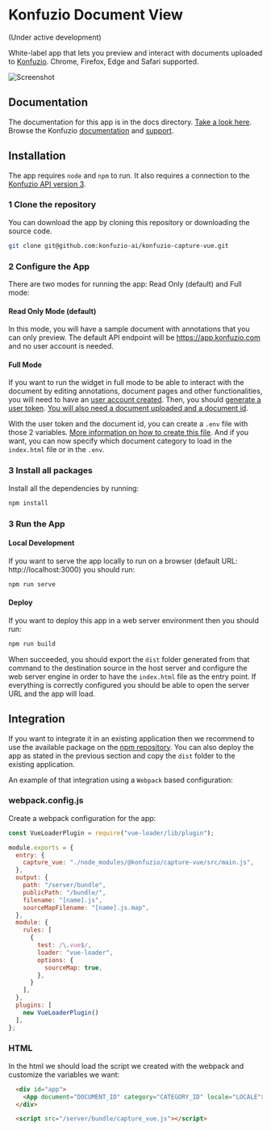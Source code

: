 # Konfuzio Document View

(Under active development)

White-label app that lets you preview and interact with documents uploaded to [Konfuzio](https://konfuzio.com). Chrome, Firefox, Edge and Safari supported.

![Screenshot](http://raw.githubusercontent.com/konfuzio-ai/konfuzio-capture-vue/main/screenshot.png)

## Documentation

The documentation for this app is in the docs directory. [Take a look here](http://raw.githubusercontent.com/konfuzio-ai/konfuzio-capture-vue/main/docs/README.md).
Browse the Konfuzio [documentation](https://dev.konfuzio.com/) and [support](https://help.konfuzio.com/).

## Installation

The app requires `node` and `npm` to run. It also requires a connection to the [Konfuzio API version 3](https://app.konfuzio.com/v3/swagger/).

### 1 Clone the repository

You can download the app by cloning this repository or downloading the source code.
```bash
git clone git@github.com:konfuzio-ai/konfuzio-capture-vue.git
```

### 2 Configure the App

There are two modes for running the app: Read Only (default) and Full mode:

#### Read Only Mode (default)

In this mode, you will have a sample document with annotations that you can only preview. The default API endpoint will be https://app.konfuzio.com and no user account is needed.

#### Full Mode

If you want to run the widget in full mode to be able to interact with the document by editing annotations, document pages and other functionalities, you will need to have an [user account created](http://raw.githubusercontent.com/konfuzio-ai/konfuzio-capture-vue/main/docs/README.md#create-an-user-account). Then, you should [generate a user token](http://raw.githubusercontent.com/konfuzio-ai/konfuzio-capture-vue/main/docs/README.md#generate-user-token).
[You will also need a document uploaded and a document id](http://raw.githubusercontent.com/konfuzio-ai/konfuzio-capture-vue/main/docs/README.md#upload-document-&-get-document-id).

With the user token and the document id, you can create a `.env` file with those 2 variables. [More information on how to create this file](http://raw.githubusercontent.com/konfuzio-ai/konfuzio-capture-vue/main/docs/README.md#creating-a-.env). And if you want, you can now specify which document category to load in the `index.html` file or in the `.env`. 

### 3 Install all packages

Install all the dependencies by running:

```bash
npm install
```

### 3 Run the App

#### Local Development

If you want to serve the app locally to run on a browser (default URL: http://localhost:3000) you should run:

```bash
npm run serve
```

#### Deploy

If you want to deploy this app in a web server environment then you should run:
```bash
npm run build
```

When succeeded, you should export the `dist` folder generated from that command to the destination source in the host server and configure the web server engine in order to have the `index.html` file as the entry point. If everything is correctly configured you should be able to open the server URL and the app will load.

## Integration

If you want to integrate it in an existing application then we recommend to use the available package on the [npm repository](https://www.npmjs.com/package/@konfuzio/capture-vue).
You can also deploy the app as stated in the previous section and copy the `dist` folder to the existing application.

An example of that integration using a `Webpack` based configuration:

### webpack.config.js

Create a webpack configuration for the app:

```javascript
const VueLoaderPlugin = require("vue-loader/lib/plugin");

module.exports = {
  entry: {
    capture_vue: "./node_modules/@konfuzio/capture-vue/src/main.js",
  },
  output: {
    path: "/server/bundle",
    publicPath: "/bundle/",
    filename: "[name].js",
    sourceMapFilename: "[name].js.map",
  },
  module: {
    rules: [
      {
        test: /\.vue$/,
        loader: "vue-loader",
        options: {
          sourceMap: true,
        },
      }
    ],
  },
  plugins: [
    new VueLoaderPlugin()
  ],
};
```

### HTML

In the html we should load the script we created with the webpack and customize the variables we want:

```html
  <div id="app">
    <App document="DOCUMENT_ID" category="CATEGORY_ID" locale="LOCALE"></App>
  </div>

  <script src="/server/bundle/capture_vue.js"></script>
```



